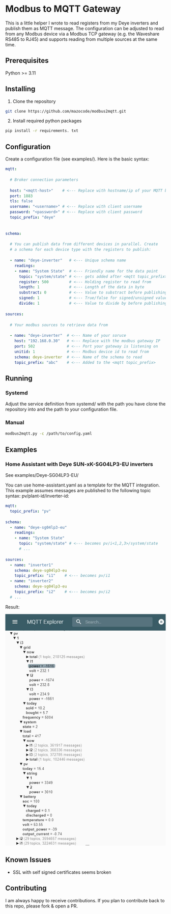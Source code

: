 # Modbus to MQTT Gateway

This is a little helper I wrote to read registers from my Deye inverters and publish them as MQTT message. The configuration can be adjusted to read from any Modbus device via a Modbus TCP gateway (e.g. 
the Waveshare RS485 to RJ45) and supports reading from multiple sources at the same time.

## Prerequisites

Python >= 3.11

## Installing

1. Clone the repository

```bash
git clone https://github.com/mazocode/modbus2mqtt.git
```

2. Install required python packages

```bash
pip install -r requirements. txt
```

## Configuration

Create a configuration file (see examples/). Here is the basic syntax:

```yaml
mqtt:

  # Broker connection parameters

  host: "<mqtt-host>"    # <--- Replace with hostname/ip of your MQTT broker
  port: 1883
  tls: false
  username: "<username>" # <--- Replace with client username
  password: "<password>" # <--- Replace with client password
  topic_prefix: "deye"


schema:

  # You can publish data from different devices in parallel. Create
  # a schema for each device type with the registers to publish:

  - name: "deye-inverter"   # <--- Unique schema name
    readings:
    - name: "System State"  # <--- Friendly name for the data point
      topic: "system/state" # <--- gets added after <mqtt topic_prefix>/<source topic_prefix>
      register: 500         # <--- Holding register to read from
      length: 1             # <--- Length of the data in byte
      substract: 0          # <--- Value to substract before publishing
      signed: 1             # <--- True/false for signed/unsigned value
      divide: 1             # <--- Value to divide by before publishing

sources:

  # Your modbus sources to retrieve data from

  - name: "deye-inverter"  # <--- Name of your soruce
    host: "192.168.0.30"   # <--- Replace with the modbus gateway IP
    port: 502              # <--- Port your gateway is listening on
    unitid: 1              # <--- Modbus device id to read from
    schema: deye-inverter  # <--- Name of the schema to read
    topic_prefix: "abc"    # <--- Added to the <mqtt topic_prefix>
```


## Running

### Systemd

Adjust the service definition from systemd/ with the path you have clone the repository into and the path to your configuration file.

### Manual 

```bash
modbus2mqtt.py -c /path/to/config.yaml
```

## Examples

### Home Assistant with Deye SUN-xK-SG04LP3-EU inverters

See examples/Deye-SG04LP3-EU/

You can use home-assistant.yaml as a template for the MQTT integration. This example assumes messages are published to the following topic syntax: pv/plant-id/inverter-id:

```yaml
mqtt:
  topic_prefix: "pv"

schema:
  - name: "deye-sg04lp3-eu"
    readings:
    - name: "System State"
      topic: "system/state" # <--- becomes pv/i<1,2,3>/system/state
      # ...

sources:
  - name: "inverter1"
    schema: deye-sg04lp3-eu
    topic_prefix: "i1"    # <--- becomes pv/i1
  - name: "inverter2"
    schema: deye-sg04lp3-eu
    topic_prefix: "i2"    # <--- becomes pv/i2
  # ...
```

Result:

![MQQT Explorer Screenshot](examples/Deye-SG04LP3-EU/deye-modbus2mqtt-example.jpg)

## Known Issues

- SSL with self signed certificates seems broken

## Contributing

I am always happy to receive contributions. If you plan to contribute back to this repo, please fork & open a PR.
